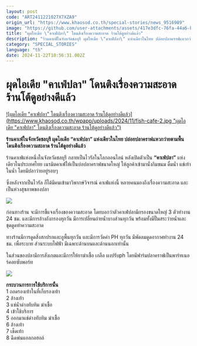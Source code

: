 ```yaml
---
layout: post
code: "ART2411221027X7XZA9"
origin_url: "https://www.khaosod.co.th/special-stories/news_9516989"
image: "https://github.com/user-attachments/assets/417e3dfc-76fa-44a6-befe-4d1c530bd468"
title: "ผุดไอเดีย \"คาเฟ่ปลา\" โดนติงเรื่องความสะอาด ร้านโต้ดูอย่างดีแล้ว"
description: "ร้านคาเฟ่ในจังหวัดชลบุรี ผุดไอเดีย \"คาเฟ่ปลา\" แห่งเดียวในไทย ปล่อยปลาคราฟแหวกว่ายตามพื้น โดนติงเรื่องความสะอาด ร้านโต้ดูอย่างดีแล้ว"
category: "SPECIAL_STORIES"
language: "th"
date: 2024-11-22T10:56:31.002Z
---
```


# ผุดไอเดีย "คาเฟ่ปลา" โดนติงเรื่องความสะอาด ร้านโต้ดูอย่างดีแล้ว

[![ผุดไอเดีย "คาเฟ่ปลา" โดนติงเรื่องความสะอาด ร้านโต้ดูอย่างดีแล้ว](https://www.khaosod.co.th/wpapp/uploads/2024/11/fish-cafe-2.jpg "ผุดไอเดีย "คาเฟ่ปลา" โดนติงเรื่องความสะอาด ร้านโต้ดูอย่างดีแล้ว")](https://www.khaosod.co.th/wpapp/uploads/2024/11/fish-cafe-2.jpg)

**ร้านคาเฟ่ในจังหวัดชลบุรี ผุดไอเดีย “คาเฟ่ปลา” แห่งเดียวในไทย ปล่อยปลาคราฟแหวกว่ายตามพื้น โดนติงเรื่องความสะอาด ร้านโต้ดูอย่างดีแล้ว**

ร้านคาเฟ่แห่งหนึ่งในจังหวัดชลบุรี กลายเป็นไวรัลในโลกออนไลน์ หลังเปิดตัวเป็น **“คาเฟ่ปลา”** แห่งเดียวในประเทศไทย เนรมิตคาเฟ่ให้เป็นบ่อปลาคราฟขนาดใหญ่ ให้ลูกค้าเข้ามานั่งกิมขนม ดื่มน้ำ แช่เท้าในน้ำ โดยมีปลาว่ายอยู่รอบๆ

ซึ่งหลังจากเป็นไวรัล ก็ได้มีคนเข้ามาวิพากษ์วิจารณ์ คาเฟ่แห่งนี้ หลายคนมองถึงเรื่องความสะอาด และเป็นห่วงสุขภาพของปลา

[![](https://www.khaosod.co.th/wpapp/uploads/2024/11/cats-22-696x353.jpg)](https://www.khaosod.co.th/wpapp/uploads/2024/11/cats-22.jpg)

ก่อนทางร้าน จะมีการชี้แจงเรื่องของความสะอาด โดยบอกว่าตัวคาเฟ่ปลามีกรองขนาดใหญ่ 3 ตัวทํางาน 24 ชม. และมีการล้างถังกรองทุกวัน มีการเปลี่ยนถ่ายนํ้าบางส่วนทุกวัน พร้อมทั้งมีปั๊มสระว่ายนํ้าและชุดดูดทําความสะอาด

ทางร้านมีการดูดสิ่งสกปรกและถูพื้นทุกวัน และมีการวัดค่า PH ทุกวัน มีพัดลมดูดอากาศทํางาน 24 ชม. เพื่อระบาย ส่วนระบบไฟฟ้า มีเฉพาะด้านบนและด้านนอกเท่านั้น

ในส่วนของปลามีการสังเกตและมีการให้ยาฆ่าเชื้อ เกลือ ผงปรับph โดยมีฟาร์มปลาคราฟเป็นพาร์ทเนอร์คอยซับพอร์ท

[![](https://www.khaosod.co.th/wpapp/uploads/2024/11/capture-20241122-171805.jpg)](https://www.khaosod.co.th/wpapp/uploads/2024/11/capture-20241122-171805.jpg)

**กระบวนการการใช้บริการนั้น**  
1 ถอดรองเท้าในที่เก็บรองเท้า  
2 ล้างเท้า  
3 แช่นํ้าด่างทับทิม ฆ่าเชื้อ  
4 เข้าใช้บริการ  
5 ออกมาแช่ด่างทับทิม ฆ่าเชื้อ  
6 ล้างเท้า  
7 เช็ดเท้า  
8 ฉีดพ่นแอลกอฮอล์